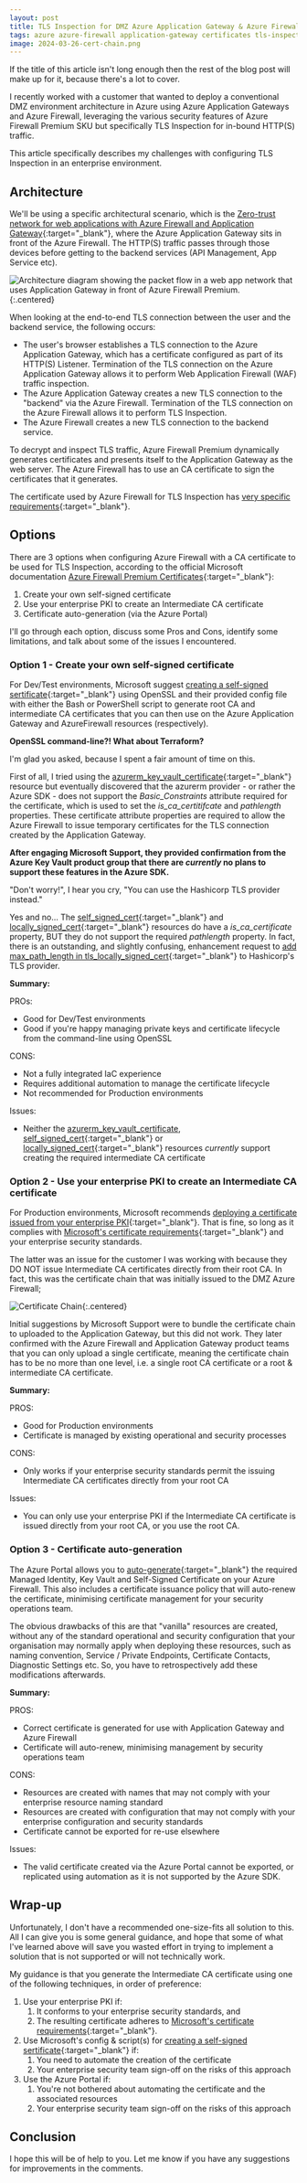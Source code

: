 ```yaml
---
layout: post
title: TLS Inspection for DMZ Azure Application Gateway & Azure Firewall - certificate options, issues and limitations
tags: azure azure-firewall application-gateway certificates tls-inspection
image: 2024-03-26-cert-chain.png
---
```

If the title of this article isn't long enough then the rest of the blog post will make up for it, because there's a lot to cover.

I recently worked with a customer that wanted to deploy a conventional DMZ environment architecture in Azure using Azure Application Gateways and Azure Firewall, leveraging the various security features of Azure Firewall Premium SKU but specifically TLS Inspection for in-bound HTTP(S) traffic.

This article specifically describes my challenges with configuring TLS Inspection in an enterprise environment.

## Architecture

We'll be using a specific architectural scenario, which is the [Zero-trust network for web applications with Azure Firewall and Application Gateway](https://learn.microsoft.com/en-us/azure/architecture/example-scenario/gateway/application-gateway-before-azure-firewall){:target="_blank"}, where the Azure Application Gateway sits in front of the Azure Firewall. The HTTP(S) traffic passes through those devices before getting to the backend services (API Management, App Service etc).

![Architecture diagram showing the packet flow in a web app network that uses Application Gateway in front of Azure Firewall Premium.](/images/2024-03-26-TLS-Inspection.png){:.centered}

When looking at the end-to-end TLS connection between the user and the backend service, the following occurs:

- The user's browser establishes a TLS connection to the Azure Application Gateway, which has a certificate configured as part of its HTTP(S) Listener. Termination of the TLS connection on the Azure Application Gateway allows it to perform Web Application Firewall (WAF) traffic inspection.
- The Azure Application Gateway creates a new TLS connection to the "backend" via the Azure Firewall. Termination of the TLS connection on the Azure Firewall allows it to perform TLS Inspection.
- The Azure Firewall creates a new TLS connection to the backend service.

To decrypt and inspect TLS traffic, Azure Firewall Premium dynamically generates certificates and presents itself to the Application Gateway as the web server. The Azure Firewall has to use an CA certificate to sign the certificates that it generates.

The certificate used by Azure Firewall for TLS Inspection has [very specific requirements](https://learn.microsoft.com/en-us/azure/firewall/premium-certificates#intermediate-ca-certificate-requirements){:target="_blank"}.

## Options

There are 3 options when configuring Azure Firewall with a CA certificate to be used for TLS Inspection, according to the official Microsoft documentation [Azure Firewall Premium Certificates](https://learn.microsoft.com/en-us/azure/firewall/premium-certificates#configure-a-certificate-in-your-policy){:target="_blank"}:

1. Create your own self-signed certificate
2. Use your enterprise PKI to create an Intermediate CA certificate
3. Certificate auto-generation (via the Azure Portal)

I'll go through each option, discuss some Pros and Cons, identify some limitations, and talk about some of the issues I encountered.

### Option 1 - Create your own self-signed certificate

For Dev/Test environments, Microsoft suggest [creating a self-signed sertificate](https://learn.microsoft.com/en-us/azure/firewall/premium-certificates#create-your-own-self-signed-ca-certificate){:target="_blank"} using OpenSSL and their provided config file with either the Bash or PowerShell script to generate root CA and intermediate CA certificates that you can then use on the Azure Application Gateway and AzureFirewall resources (respectively).

**OpenSSL command-line?! What about Terraform?**

I'm glad you asked, because I spent a fair amount of time on this.

First of all, I tried using the [azurerm_key_vault_certificate](https://registry.terraform.io/providers/hashicorp/azurerm/latest/docs/resources/key_vault_certificate){:target="_blank"} resource but eventually discovered that the azurerm provider - or rather the Azure SDK - does not support the *Basic_Constraints* attribute required for the certificate, which is used to set the *is_ca_certitifcate* and *pathlength* properties. These certificate attribute properties are required to allow the Azure Firewall to issue temporary certificates for the TLS connection created by the Application Gateway.

**After engaging Microsoft Support, they provided confirmation from the Azure Key Vault product group that there are *currently* no plans to support these features in the Azure SDK.**

"Don't worry!", I hear you cry, "You can use the Hashicorp TLS provider instead."

Yes and no... The [self_signed_cert](https://registry.terraform.io/providers/hashicorp/tls/latest/docs/resources/self_signed_cert){:target="_blank"} and [locally_signed_cert](https://registry.terraform.io/providers/hashicorp/tls/latest/docs/resources/locally_signed_cert){:target="_blank"} resources do have a *is_ca_certificate* property, BUT they do not support the required *pathlength* property. In fact, there is an outstanding, and slightly confusing, enhancement request to [add max_path_length in tls_locally_signed_cert](https://github.com/hashicorp/terraform-provider-tls/issues/296){:target="_blank"} to Hashicorp's TLS provider.

**Summary:**

PROs:

- Good for Dev/Test environments
- Good if you're happy managing private keys and certificate lifecycle from the command-line using OpenSSL

CONS:

- Not a fully integrated IaC experience
- Requires additional automation to manage the certificate lifecycle
- Not recommended for Production environments

Issues:

- Neither the [azurerm_key_vault_certificate](https://registry.terraform.io/providers/hashicorp/azurerm/latest/docs/resources/key_vault_certificate), [self_signed_cert](https://registry.terraform.io/providers/hashicorp/tls/latest/docs/resources/self_signed_cert){:target="_blank"} or [locally_signed_cert](https://registry.terraform.io/providers/hashicorp/tls/latest/docs/resources/locally_signed_cert){:target="_blank"} resources *currently* support creating the required intermediate CA certificate

### Option 2 - Use your enterprise PKI to create an Intermediate CA certificate

For Production environments, Microsoft recommends [deploying a certificate issued from your enterprise PKI](https://learn.microsoft.com/en-us/azure/firewall/premium-deploy-certificates-enterprise-ca){:target="_blank"}. That is fine, so long as it complies with [Microsoft's certificate requirements](https://learn.microsoft.com/en-us/azure/firewall/premium-certificates#intermediate-ca-certificate-requirements){:target="_blank"} and your enterprise security standards.

The latter was an issue for the customer I was working with because they DO NOT issue Intermediate CA certificates directly from their root CA. In fact, this was the certificate chain that was initially issued to the DMZ Azure Firewall;

![Certificate Chain](/images/2024-03-26-cert-chain.png){:.centered}

Initial suggestions by Microsoft Support were to bundle the certificate chain to uploaded to the Application Gateway, but this did not work. They later confirmed with the Azure Firewall and Application Gateway product teams that you can only upload a single certificate, meaning the certificate chain has to be no more than one level, i.e. a single root CA certificate or a root & intermediate CA certificate.

**Summary:**

PROS:

- Good for Production environments
- Certificate is managed by existing operational and security processes

CONS:

- Only works if your enterprise security standards permit the issuing Intermediate CA certificates directly from your root CA

Issues:

- You can only use your enterprise PKI if the Intermediate CA certificate is issued directly from your root CA, or you use the root CA.

### Option 3 - Certificate auto-generation

The Azure Portal allows you to [auto-generate](https://learn.microsoft.com/en-us/azure/firewall/premium-certificates#certificate-auto-generation){:target="_blank"} the required Managed Identity, Key Vault and Self-Signed Certificate on your Azure Firewall. This also includes a certificate issuance policy that will auto-renew the certificate, minimising certificate management for your security operations team.

The obvious drawbacks of this are that "vanilla" resources are created, without any of the standard operational and security configuration that your organisation may normally apply when deploying these resources, such as naming convention, Service / Private Endpoints, Certificate Contacts, Diagnostic Settings etc. So, you have to retrospectively add these modifications afterwards.

**Summary:**

PROS:

- Correct certificate is generated for use with Application Gateway and Azure Firewall
- Certificate will auto-renew, minimising management by security operations team

CONS:

- Resources are created with names that may not comply with your enterprise resource naming standard
- Resources are created with configuration that may not comply with your enterprise configuration and security standards
- Certificate cannot be exported for re-use elsewhere

Issues:

- The valid certificate created via the Azure Portal cannot be exported, or replicated using automation as it is not supported by the Azure SDK.

## Wrap-up

Unfortunately, I don't have a recommended one-size-fits all solution to this. All I can give you is some general guidance, and hope that some of what I've learned above will save you wasted effort in trying to implement a solution that is not supported or will not technically work.

My guidance is that you generate the Intermediate CA certificate using one of the following techniques, in order of preference:

1. Use your enterprise PKI if:
   1. It conforms to your enterprise security standards, and
   2. The resulting certificate adheres to [Microsoft's certificate requirements](https://learn.microsoft.com/en-us/azure/firewall/premium-certificates#intermediate-ca-certificate-requirements){:target="_blank"}.
2. Use Microsoft's config & script(s) for [creating a self-signed sertificate](https://learn.microsoft.com/en-us/azure/firewall/premium-certificates#create-your-own-self-signed-ca-certificate){:target="_blank"} if:
   1. You need to automate the creation of the certificate
   2. Your enterprise security team sign-off on the risks of this approach
3. Use the Azure Portal if:
   1. You're not bothered about automating the certificate and the associated resources
   2. Your enterprise security team sign-off on the risks of this approach

## Conclusion

I hope this will be of help to you. Let me know if you have any suggestions for improvements in the comments.
